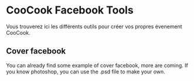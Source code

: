 # CooCook Facebook Tools

Vous trouverez ici les différents outils pour créer vos propres évenement CooCook.

## Cover facebook

You can already find some example of cover facebook, more are coming. If you know photoshop, you can use the .psd file to make your own.
